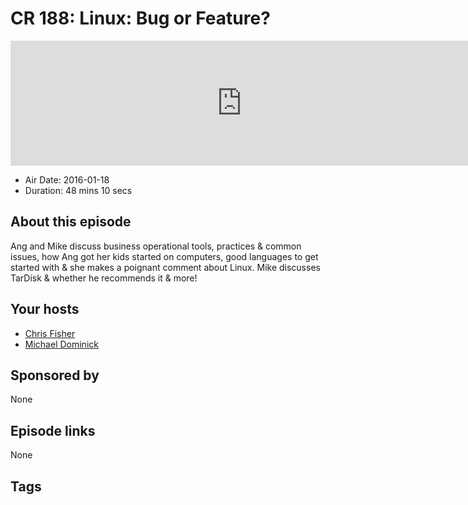# CR 188: Linux: Bug or Feature?

<iframe src="https://player.fireside.fm/v2/MLf2ZzhC+e2uB6rrb?theme=dark" width="740" height="200" frameborder="0" scrolling="no"></iframe>

* Air Date: 2016-01-18
* Duration: 48 mins 10 secs

## About this episode

Ang and Mike discuss business operational tools, practices & common issues, how Ang got her kids started on computers, good languages to get started with & she makes a poignant comment about Linux. Mike discusses TarDisk & whether he recommends it & more!

## Your hosts
* [Chris Fisher](https://coder.show/hosts/chrislas)
* [Michael Dominick](https://coder.show/hosts/michael)

## Sponsored by

None



## Episode links

None



## Tags

